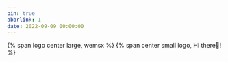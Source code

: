 ```yaml
---
pin: true
abbrlink: 1
date: 2022-09-09 00:00:00
---
```


<p>
{% span logo center large, wemsx %}
{% span center small logo, Hi there👋! %}
</p>
<script>
// chart data example
var chartData = [{
  date: valid Javascript date object,
  count: Number
}];
var chart1 = calendarHeatmap()
              .data(chartData)
              .selector('#chart-one')
              .colorRange(['#D8E6E7', '#218380'])
              .tooltipEnabled(true)
              .onClick(function (data) {
                console.log('onClick callback. Data:', data);
              });
chart1();  // render the chart
</script>
<!--more-->